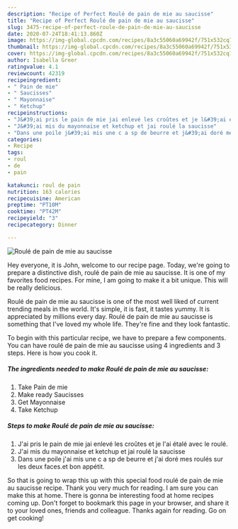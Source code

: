 ```yaml
---
description: "Recipe of Perfect Roulé de pain de mie au saucisse"
title: "Recipe of Perfect Roulé de pain de mie au saucisse"
slug: 3475-recipe-of-perfect-roule-de-pain-de-mie-au-saucisse
date: 2020-07-24T18:41:13.860Z
image: https://img-global.cpcdn.com/recipes/8a3c55060a69942f/751x532cq70/roule-de-pain-de-mie-au-saucisse-photo-principale-de-la-recette.jpg
thumbnail: https://img-global.cpcdn.com/recipes/8a3c55060a69942f/751x532cq70/roule-de-pain-de-mie-au-saucisse-photo-principale-de-la-recette.jpg
cover: https://img-global.cpcdn.com/recipes/8a3c55060a69942f/751x532cq70/roule-de-pain-de-mie-au-saucisse-photo-principale-de-la-recette.jpg
author: Isabella Greer
ratingvalue: 4.1
reviewcount: 42319
recipeingredient:
- " Pain de mie"
- " Saucisses"
- " Mayonnaise"
- " Ketchup"
recipeinstructions:
- "J&#39;ai pris le pain de mie jai enlevé les croûtes et je l&#39;ai étalé avec le roulé."
- "J&#39;ai mis du mayonnaise et ketchup et jai roulé la saucisse"
- "Dans une poile j&#39;ai mis une c a sp de beurre et j&#39;ai doré mes roulés sur les deux faces.et bon appétit."
categories:
- Recipe
tags:
- roul
- de
- pain

katakunci: roul de pain 
nutrition: 163 calories
recipecuisine: American
preptime: "PT10M"
cooktime: "PT42M"
recipeyield: "3"
recipecategory: Dinner

---
```



![Roulé de pain de mie au saucisse](https://img-global.cpcdn.com/recipes/8a3c55060a69942f/751x532cq70/roule-de-pain-de-mie-au-saucisse-photo-principale-de-la-recette.jpg)

Hey everyone, it is John, welcome to our recipe page. Today, we're going to prepare a distinctive dish, roulé de pain de mie au saucisse. It is one of my favorites food recipes. For mine, I am going to make it a bit unique. This will be really delicious.



Roulé de pain de mie au saucisse is one of the most well liked of current trending meals in the world. It's simple, it is fast, it tastes yummy. It is appreciated by millions every day. Roulé de pain de mie au saucisse is something that I've loved my whole life. They're fine and they look fantastic.


To begin with this particular recipe, we have to prepare a few components. You can have roulé de pain de mie au saucisse using 4 ingredients and 3 steps. Here is how you cook it.

<!--inarticleads1-->

##### The ingredients needed to make Roulé de pain de mie au saucisse:

1. Take  Pain de mie
1. Make ready  Saucisses
1. Get  Mayonnaise
1. Take  Ketchup




<!--inarticleads2-->

##### Steps to make Roulé de pain de mie au saucisse:

1. J&#39;ai pris le pain de mie jai enlevé les croûtes et je l&#39;ai étalé avec le roulé.
1. J&#39;ai mis du mayonnaise et ketchup et jai roulé la saucisse
1. Dans une poile j&#39;ai mis une c a sp de beurre et j&#39;ai doré mes roulés sur les deux faces.et bon appétit.




So that is going to wrap this up with this special food roulé de pain de mie au saucisse recipe. Thank you very much for reading. I am sure you can make this at home. There is gonna be interesting food at home recipes coming up. Don't forget to bookmark this page in your browser, and share it to your loved ones, friends and colleague. Thanks again for reading. Go on get cooking!
